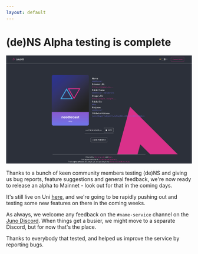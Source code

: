 ```yaml
---
layout: default
---
```


# (de)NS Alpha testing is complete

![deNS](https://raw.githubusercontent.com/envoylabs/blog/gh-pages/assets/denstestnet.png)

Thanks to a bunch of keen community members testing (de)NS and giving us bug reports, feature suggestions and general feedback, we're now ready to release an alpha to Mainnet - look out for that in the coming days.

It's still live on Uni [here](https://dens.vercel.app/ids/needlecast), and we're going to be rapidly pushing out and testing some new features on there in the coming weeks.

As always, we welcome any feedback on the `#name-service` channel on the [Juno Discord](https://discord.gg/wHdzjS5vXx). When things get a busier, we might move to a separate Discord, but for now that's the place.

Thanks to everybody that tested, and helped us improve the service by reporting bugs.
